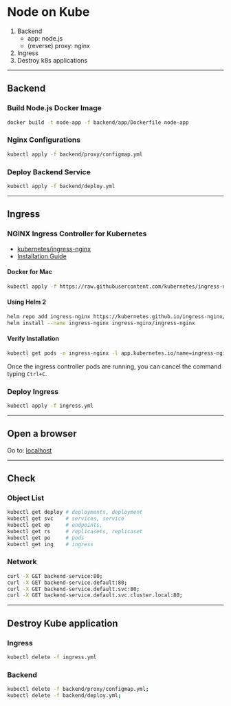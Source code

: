 # Node on Kube

1. Backend
   - app: node.js
   - (reverse) proxy: nginx
1. Ingress
1. Destroy k8s applications

---

## Backend

### Build Node.js Docker Image

```bash
docker build -t node-app -f backend/app/Dockerfile node-app
```

### Nginx Configurations

```bash
kubectl apply -f backend/proxy/configmap.yml
```

### Deploy Backend Service

```bash
kubectl apply -f backend/deploy.yml
```

---

## Ingress

### NGINX Ingress Controller for Kubernetes

- [kubernetes/ingress-nginx](https://github.com/kubernetes/ingress-nginx)
- [Installation Guide](https://kubernetes.github.io/ingress-nginx/deploy/#contents)

#### Docker for Mac

```bash
kubectl apply -f https://raw.githubusercontent.com/kubernetes/ingress-nginx/master/deploy/static/provider/cloud/deploy.yaml
```

#### Using Helm 2

```bash
helm repo add ingress-nginx https://kubernetes.github.io/ingress-nginx/
helm install --name ingress-nginx ingress-nginx/ingress-nginx
```

#### Verify Installation

```bash
kubectl get pods -n ingress-nginx -l app.kubernetes.io/name=ingress-nginx --watch
```

Once the ingress controller pods are running, you can cancel the command typing `Ctrl+C`.

### Deploy Ingress

```bash
kubectl apply -f ingress.yml
```

---

## Open a browser

Go to: [localhost](//localhost)

---

## Check

### Object List

```bash
kubectl get deploy # deployments, deployment
kubectl get svc    # services, service
kubectl get ep     # endpoints, 
kubectl get rs     # replicasets, replicaset
kubectl get po     # pods
kubectl get ing    # ingress
```

### Network

```bash
curl -X GET backend-service:80;
curl -X GET backend-service.default:80;
curl -X GET backend-service.default.svc:80;
curl -X GET backend-service.default.svc.cluster.local:80;
```

---

## Destroy Kube application

### Ingress

```bash
kubectl delete -f ingress.yml
```

### Backend

```bash
kubectl delete -f backend/proxy/configmap.yml;
kubectl delete -f backend/deploy.yml;
```
